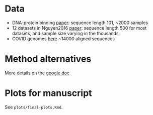 # Data

- DNA-protein binding [paper](http://cnn.csail.mit.edu/): sequence length 101, ~2000 samples
- 12 datasets in Nguyen2016 [paper](https://www.scirp.org/pdf/JBiSE_2016042713533805.pdf): sequence length 500 for most datasets, and sample size varying in the thousands
- COVID genomes [here](https://www.cogconsortium.uk/data/) ~14000 aligned sequences


# Method alternatives

More details on the [google doc](https://docs.google.com/document/d/15CwWi_ee-Ku3JRwLGdRN8k2lYidbUqDE6xVDgmTRIJA/edit)

# Plots for manuscript

See `plots/final-plots.Rmd`.
